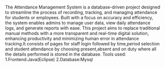The Attendance Management System is a database-driven project designed to streamline the process of recording, tracking, and managing attendance for students or employees. Built with a focus on accuracy and efficiency, the system enables admins to manage user data, view daily attendance logs, and generate reports with ease. This project aims to replace traditional manual methods with a more transparent and real-time digital solution, enhancing productivity and minimizing human error in attendance tracking.It consists of pages for staff login followed by time,period selection and student attendance by choosing present,absent and on duty where all the details performed is stored in the database.
Tools used:
1.Frontend:Java(Eclipse)
2.Database:Mysql
